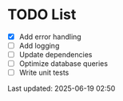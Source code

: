 # TODO List

- [x] Add error handling
- [ ] Add logging
- [ ] Update dependencies
- [ ] Optimize database queries
- [ ] Write unit tests

Last updated: 2025-06-19 02:50
